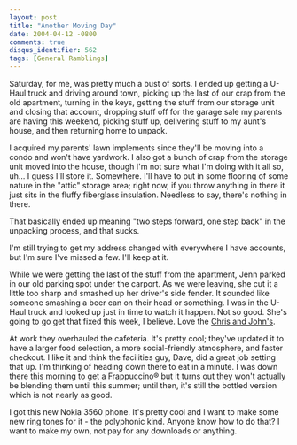 ```yaml
---
layout: post
title: "Another Moving Day"
date: 2004-04-12 -0800
comments: true
disqus_identifier: 562
tags: [General Ramblings]
---
```

Saturday, for me, was pretty much a bust of sorts. I ended up getting a
U-Haul truck and driving around town, picking up the last of our crap
from the old apartment, turning in the keys, getting the stuff from our
storage unit and closing that account, dropping stuff off for the garage
sale my parents are having this weekend, picking stuff up, delivering
stuff to my aunt's house, and then returning home to unpack.
 
 I acquired my parents' lawn implements since they'll be moving into a
condo and won't have yardwork. I also got a bunch of crap from the
storage unit moved into the house, though I'm not sure what I'm doing
with it all so, uh... I guess I'll store it. Somewhere. I'll have to put
in some flooring of some nature in the "attic" storage area; right now,
if you throw anything in there it just sits in the fluffy fiberglass
insulation. Needless to say, there's nothing in there.
 
 That basically ended up meaning "two steps forward, one step back" in
the unpacking process, and that sucks.
 
 I'm still trying to get my address changed with everywhere I have
accounts, but I'm sure I've missed a few. I'll keep at it.
 
 While we were getting the last of the stuff from the apartment, Jenn
parked in our old parking spot under the carport. As we were leaving,
she cut it a little too sharp and smashed up her driver's side fender.
It sounded like someone smashing a beer can on their head or something.
I was in the U-Haul truck and looked up just in time to watch it happen.
Not so good. She's going to go get that fixed this week, I believe. Love
the [Chris and John's](http://www.chrisandjohnsautobody.com/).
 
 At work they overhauled the cafeteria. It's pretty cool; they've
updated it to have a larger food selection, a more social-friendly
atmosphere, and faster checkout. I like it and think the facilities guy,
Dave, did a great job setting that up. I'm thinking of heading down
there to eat in a minute. I was down there this morning to get a
Frappuccino® but it turns out they won't actually be blending them until
this summer; until then, it's still the bottled version which is not
nearly as good.
 
 I got this new Nokia 3560 phone. It's pretty cool and I want to make
some new ring tones for it - the polyphonic kind. Anyone know how to do
that? I want to make my own, not pay for any downloads or anything.

